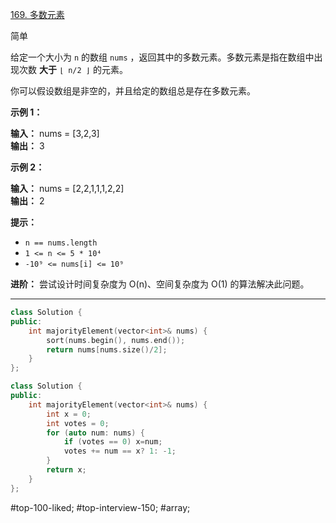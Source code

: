 [169. 多数元素](https://leetcode.cn/problems/majority-element/)

简单

给定一个大小为 `n` 的数组 `nums` ，返回其中的多数元素。多数元素是指在数组中出现次数 **大于** `⌊ n/2 ⌋` 的元素。

你可以假设数组是非空的，并且给定的数组总是存在多数元素。

**示例 1：**

**输入：** nums = [3,2,3]  
**输出：** 3  

**示例 2：**

**输入：** nums = [2,2,1,1,1,2,2]  
**输出：** 2  

**提示：**

- `n == nums.length`
- `1 <= n <= 5 * 10⁴`
- `-10⁹ <= nums[i] <= 10⁹`

**进阶：** 尝试设计时间复杂度为 O(n)、空间复杂度为 O(1) 的算法解决此问题。

---- ----
```cpp
class Solution {
public:
    int majorityElement(vector<int>& nums) {
        sort(nums.begin(), nums.end());
        return nums[nums.size()/2];
    }
};
```

```cpp
class Solution {
public:
    int majorityElement(vector<int>& nums) {
        int x = 0;
        int votes = 0;
        for (auto num: nums) {
            if (votes == 0) x=num;
            votes += num == x? 1: -1;
        }
        return x;
    }
};
```

#top-100-liked; #top-interview-150; #array; 